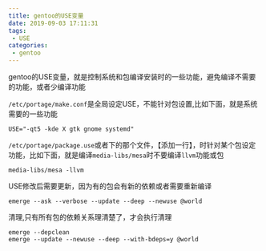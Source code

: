 ```yaml
---
title: gentoo的USE变量
date: 2019-09-03 17:11:31
tags:
 - USE
categories:
 - gentoo
---
```


gentoo的USE变量，就是控制系统和包编译安装时的一些功能，避免编译不需要的功能，或者少编译功能

``/etc/portage/make.conf``是全局设定USE，不能针对包设置,比如下面，就是系统需要的一些功能
```
USE="-qt5 -kde X gtk gnome systemd"
```
``/etc/portage/package.use``或者下的那个文件，【添加一行】，时针对某个包设定功能，比如下面，就是编译``media-libs/mesa``时不要编译``llvm``功能或包
```
media-libs/mesa -llvm
```

USE修改后需要更新，因为有的包会有新的依赖或者需要重新编译
```
emerge --ask --verbose --update --deep --newuse @world
```

清理,只有所有包的依赖关系理清楚了，才会执行清理
```
emerge --depclean
emerge --update --newuse --deep --with-bdeps=y @world
```

